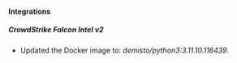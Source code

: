 
#### Integrations

##### CrowdStrike Falcon Intel v2


- Updated the Docker image to: *demisto/python3:3.11.10.116439*.
